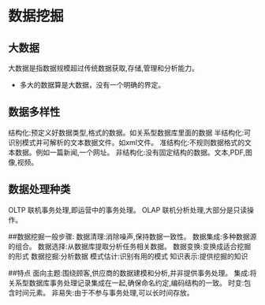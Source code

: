 # 数据挖掘

## 大数据
大数据是指数据规模超过传统数据获取,存储,管理和分析能力。
+ 多大的数据算是大数据，没有一个明确的界定。

## 数据多样性
结构化:预定义好数据类型,格式的数据。如关系型数据库里面的数据
半结构化:可识别模式并可解析的文本数据文件。如xml文件。
准结构化:不规则数据格式的文本数据。例如一篇新闻,一个网址。
非结构化:没有固定结构的数据。文本,PDF,图像,视频。

## 数据处理种类
OLTP 联机事务处理,即运营中的事务处理。
OLAP 联机分析处理,大部分是只读操作。

##数据挖掘一般步骤:
数据清理:消除噪声,保持数据一致性。
数据集成:多种数据源的组合。
数据选择:从数据库提取分析任务相关数据。
数据变换:变换成适合挖掘的形式
数据挖掘:分析数据
模式估计:识别有用的模式
知识表示:提供挖掘的知识

##特点
面向主题:围绕顾客,供应商的数据建模和分析,并非提供事务处理。
集成:将关系型数据库事务处理记录集成在一起,确保命名约定,编码结构的一致。
时变:包含时间元素。
非易失:由于不参与事务处理,可以长时间存放。






